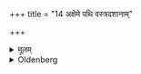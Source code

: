 +++
title = "14 अक्षेमे पथि वस्त्रदशानाम्"

+++

<details><summary>मूलम्</summary>

अक्षेमे पथि वस्त्रदशानां ग्रन्थीन्कुर्यात् सहायिनां च स्वस्त्ययनानि १४
</details>

<details><summary>Oldenberg</summary>

14. On a dangerous road let him make knots in the skirts of the garments (of those who travel together). This will bring a prosperous journey to (himself) and his companions.
</details>
